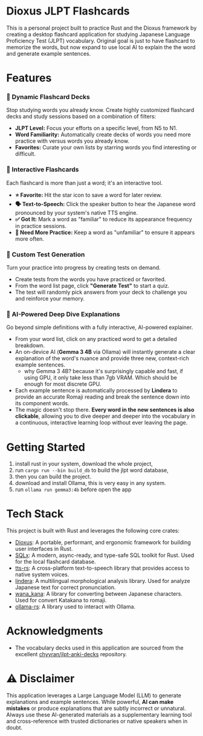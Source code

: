 # Dioxus JLPT Flashcards

This is a personal project built to practice Rust and the Dioxus framework by creating a desktop flashcard application for studying Japanese Language Proficiency Test (JLPT) vocabulary. Original goal is just to have flashcard to memorize the words, but now expand to use local AI to explain the the word and generate example sentences. 

# Features

### 🎴 Dynamic Flashcard Decks

Stop studying words you already know. Create highly customized flashcard decks and study sessions based on a combination of filters:

- **JLPT Level:** Focus your efforts on a specific level, from N5 to N1.    
- **Word Familiarity:** Automatically create decks of words you need more practice with versus words you already know.    
- **Favorites:** Curate your own lists by starring words you find interesting or difficult.
    
### 🔀 Interactive Flashcards

Each flashcard is more than just a word; it's an interactive tool.

- **⭐️ Favorite:** Hit the star icon to save a word for later review.    
- **🗣️ Text-to-Speech:** Click the speaker button to hear the Japanese word pronounced by your system's native TTS engine.    
- **✅ Got It:** Mark a word as "familiar" to reduce its appearance frequency in practice sessions.    
- **🔄 Need More Practice:** Keep a word as "unfamiliar" to ensure it appears more often.    

### 📝 Custom Test Generation

Turn your practice into progress by creating tests on demand.

- Create tests from the words you have practiced or favorited.    
- From the word list page, click **"Generate Test"** to start a quiz.    
- The test will randomly pick answers from your deck to challenge you and reinforce your memory.
    

### 🧠 AI-Powered Deep Dive Explanations

Go beyond simple definitions with a fully interactive, AI-powered explainer.

- From your word list, click on any practiced word to get a detailed breakdown.    
- An on-device AI (**Gemma 3 4B** via Ollama) will instantly generate a clear explanation of the word's nuance and provide three new, context-rich example sentences.    
	- why Gemma 3 4B? because it's surprisingly capable and fast, if using GPU, it only take less than 7gb VRAM. Which should be enough for most discrete GPU.
- Each example sentence is automatically processed by **Lindera** to provide an accurate Romaji reading and break the sentence down into its component words.    
- The magic doesn't stop there. **Every word in the new sentences is also clickable**, allowing you to dive deeper and deeper into the vocabulary in a continuous, interactive learning loop without ever leaving the page.
# Getting Started

1. install rust in your system, download the whole project, 
2. run `cargo run --bin build_db` to build the jlpt word database, 
3. then you can build the project.
4. download and install Ollama, this is very easy in any system.
5. run `ollama run gemma3:4b` before open the app

# Tech Stack
This project is built with Rust and leverages the following core crates:

- [Dioxus](https://docs.rs/dioxus/latest/dioxus/index.html): A portable, performant, and ergonomic framework for building user interfaces in Rust.
- [SQLx](https://docs.rs/sqlx/latest/sqlx/index.html): A modern, async-ready, and type-safe SQL toolkit for Rust. Used for the local flashcard database.
- [tts-rs](https://docs.rs/tts/latest/tts/): A cross-platform text-to-speech library that provides access to native system voices.
- [lindera](https://github.com/lindera/lindera): A multilingual morphological analysis library. Used for analyze Japanese text for correct pronunciation.
- [wana_kana](https://github.com/PSeitz/wana_kana_rust): A library for converting between Japanese characters. Used for convert Katakana to romaji.
- [ollama-rs](https://github.com/pepperoni21/ollama-rs): A library used to interact with Ollama.

# Acknowledgments

- The vocabulary decks used in this application are sourced from the excellent [chyyran/jlpt-anki-decks](https://github.com/chyyran/jlpt-anki-decks) repository.

# ⚠️ Disclaimer

This application leverages a Large Language Model (LLM) to generate explanations and example sentences. While powerful, **AI can make mistakes** or produce explanations that are subtly incorrect or unnatural. Always use these AI-generated materials as a supplementary learning tool and cross-reference with trusted dictionaries or native speakers when in doubt.